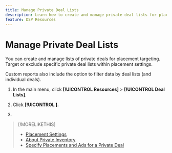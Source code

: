 ```yaml
---
title: Manage Private Deal Lists
description: Learn how to create and manage private deal lists for placement targeting.
feature: DSP Resources
---
```

# Manage Private Deal Lists

<!-- Does that feature exist?  If not, get it added. -->

<!-- Need to add info/links to this from placement settings, and private deal-related topics, especially "Specify Placements and Ads for a Private Deal" -->

You can create and manage lists of private deals<!-- deal IDs? If yes, then edit wording throughout--> for placement targeting. Target or exclude specific private deal lists within placement settings. 

Custom reports also include the option to filter data by deal lists (and individual deals).

1. In the main menu, click **[!UICONTROL Resources]** > **[!UICONTROL Deal Lists]**.

1. Click **[!UICONTROL   ].**

1. 

>[!MORELIKETHIS]
>
>* [Placement Settings](/help/dsp/campaign-management/placements/placement-settings.md)
>* [About Private Inventory](/help/dsp/inventory/private-inventory-about.md)
>* [Specify Placements and Ads for a Private Deal](/help/dsp/inventory/deal-id-attach-placements.md)
